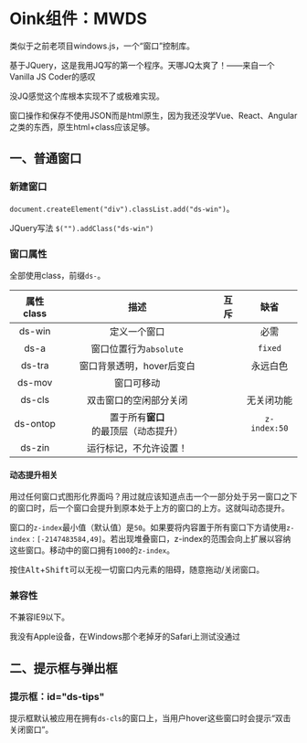 # Oink组件：MWDS

类似于之前老项目windows.js，一个“窗口”控制库。

基于JQuery，这是我用JQ写的第一个程序。天哪JQ太爽了！——来自一个Vanilla JS Coder的感叹

没JQ感觉这个库根本实现不了或极难实现。

窗口操作和保存不使用JSON而是html原生，因为我还没学Vue、React、Angular之类的东西，原生html+class应该足够。

## 一、普通窗口

### 新建窗口

`document.createElement("div").classList.add("ds-win")`。

JQuery写法 `$("").addClass("ds-win")`

### 窗口属性

全部使用class，前缀`ds-`。

| 属性class |                 描述                 | 互斥 |     缺省     |
| :-------: | :----------------------------------: | :--: | :----------: |
|  ds-win   |             定义一个窗口             |      |     必需     |
|   ds-a    |        窗口位置行为`absolute`        |      |   `fixed`    |
|  ds-tra   |      窗口背景透明，hover后变白       |      |   永远白色   |
|  ds-mov   |              窗口可移动              |      |              |
|  ds-cls   |        双击窗口的空闲部分关闭        |      |  无关闭功能  |
| ds-ontop  | 置于所有**窗口**的最顶层（动态提升） |      | `z-index:50` |
|  ds-zin   |        运行标记，不允许设置！        |      |              |

#### 动态提升相关

用过任何窗口式图形化界面吗？用过就应该知道点击一个一部分处于另一窗口之下的窗口时，后一个窗口会提升到原本处于上方的窗口的上方。这就叫动态提升。

窗口的`z-index`最小值（默认值）是`50`。如果要将内容置于所有窗口下方请使用`z-index：[-2147483584,49]`。若出现堆叠窗口，z-index的范围会向上扩展以容纳这些窗口。移动中的窗口拥有`1000`的`z-index`。

按住<kbd>Alt</kbd>+<kbd>Shift</kbd>可以无视一切窗口内元素的阻碍，随意拖动/关闭窗口。

### 兼容性

不兼容IE9以下。

我没有Apple设备，在Windows那个老掉牙的Safari上测试没通过

## 二、提示框与弹出框

### 提示框：id="ds-tips"

提示框默认被应用在拥有`ds-cls`的窗口上，当用户hover这些窗口时会提示“双击关闭窗口”。